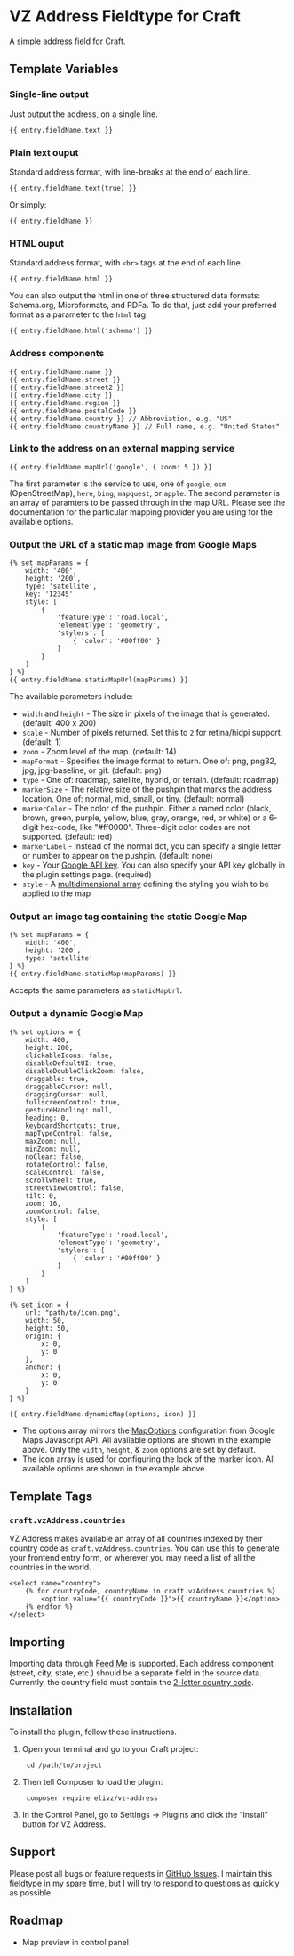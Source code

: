 VZ Address Fieldtype for Craft
==============================

A simple address field for Craft.


Template Variables
------------------

### Single-line output

Just output the address, on a single line.

    {{ entry.fieldName.text }}

### Plain text ouput

Standard address format, with line-breaks at the end of each line.

    {{ entry.fieldName.text(true) }}

Or simply:

    {{ entry.fieldName }}

### HTML ouput

Standard address format, with `<br>` tags at the end of each line.

    {{ entry.fieldName.html }}

You can also output the html in one of three structured data formats: Schema.org, Microformats, and RDFa. To do that, just add your preferred format as a parameter to the `html` tag.

    {{ entry.fieldName.html('schema') }}

### Address components

    {{ entry.fieldName.name }}
    {{ entry.fieldName.street }}
    {{ entry.fieldName.street2 }}
    {{ entry.fieldName.city }}
    {{ entry.fieldName.region }}
    {{ entry.fieldName.postalCode }}
    {{ entry.fieldName.country }} // Abbreviation, e.g. "US"
    {{ entry.fieldName.countryName }} // Full name, e.g. "United States"

### Link to the address on an external mapping service

    {{ entry.fieldName.mapUrl('google', { zoom: 5 }) }}

The first parameter is the service to use, one of `google`, `osm` (OpenStreetMap), `here`, `bing`, `mapquest`, or `apple`. The second parameter is an array of paramters to be passed through in the map URL. Please see the documentation for the particular mapping provider you are using for the available options.

### Output the URL of a static map image from Google Maps

    {% set mapParams = {
        width: '400',
        height: '200',
        type: 'satellite',
        key: '12345'
        style: [
            {
                'featureType': 'road.local',
                'elementType': 'geometry',
                'stylers': [
                    { 'color': '#00ff00' }
                ]
            }
        ]
    } %}
    {{ entry.fieldName.staticMapUrl(mapParams) }}

The available parameters include:

* `width` and `height` - The size in pixels of the image that is generated. (default: 400 x 200)
* `scale` - Number of pixels returned. Set this to `2` for retina/hidpi support. (default: 1)
* `zoom` - Zoom level of the map. (default: 14)
* `mapFormat` - Specifies the image format to return. One of: png, png32, jpg, jpg-baseline, or gif. (default: png)
* `type` - One of: roadmap, satellite, hybrid, or terrain. (default: roadmap)
* `markerSize` - The relative size of the pushpin that marks the address location. One of: normal, mid, small, or tiny. (default: normal)
* `markerColor` - The color of the pushpin. Either a named color (black, brown, green, purple, yellow, blue, gray, orange, red, or white) or a 6-digit hex-code, like "#ff0000". Three-digit color codes are not supported. (default: red)
* `markerLabel` - Instead of the normal dot, you can specify a single letter or number to appear on the pushpin. (default: none)
* `key` - Your [Google API key](https://developers.google.com/maps/documentation/static-maps/get-api-key). You can also specify your API key globally in the plugin settings page. (required)
* `style` - A [multidimensional array](https://developers.google.com/maps/documentation/javascript/styling) defining the styling you wish to be applied to the map 

### Output an image tag containing the static Google Map

    {% set mapParams = {
        width: '400',
        height: '200',
        type: 'satellite'
    } %}
    {{ entry.fieldName.staticMap(mapParams) }}

Accepts the same parameters as `staticMapUrl`.

### Output a dynamic Google Map

    {% set options = {
        width: 400,
        height: 200,
        clickableIcons: false,
        disableDefaultUI: true,
        disableDoubleClickZoom: false,
        draggable: true,
        draggableCursor: null,
        draggingCursor: null,
        fullscreenControl: true,
        gestureHandling: null,
        heading: 0,
        keyboardShortcuts: true,
        mapTypeControl: false,
        maxZoom: null,
        minZoom: null,
        noClear: false,
        rotateControl: false,
        scaleControl: false,
        scrollwheel: true,
        streetViewControl: false,
        tilt: 0,
        zoom: 16,
        zoomControl: false,
        style: [
            {
                'featureType': 'road.local',
                'elementType': 'geometry',
                'stylers': [
                    { 'color': '#00ff00' }
                ]
            }
        ]
    } %}

    {% set icon = {
        url: "path/to/icon.png",
        width: 50,
        height: 50,
        origin: {
            x: 0,
            y: 0
        },
        anchor: {
            x: 0,
            y: 0
        }
    } %}

    {{ entry.fieldName.dynamicMap(options, icon) }}

* The options array mirrors the [MapOptions](https://developers.google.com/maps/documentation/javascript/3.exp/reference#MapOptions) configuration from Google Maps Javascript API. All available options are shown in the example above. Only the `width`, `height`, & `zoom` options are set by default.
* The icon array is used for configuring the look of the marker icon. All available options are shown in the example above.

Template Tags
------------

### `craft.vzAddress.countries`

VZ Address makes available an array of all countries indexed by their country code as `craft.vzAddress.countries`. You can use this to generate your frontend entry form, or wherever you may need a list of all the countries in the world.

    <select name="country">
        {% for countryCode, countryName in craft.vzAddress.countries %}
            <option value="{{ countryCode }}">{{ countryName }}</option>
        {% endfor %}
    </select>
    
Importing
--------

Importing data through [Feed Me](https://plugins.craftcms.com/feed-me) is supported. Each address component (street, city, state, etc.) should be a separate field in the source data. Currently, the country field must contain the [2-letter country code](https://en.wikipedia.org/wiki/ISO_3166-1_alpha-2).

Installation
------------

To install the plugin, follow these instructions.

1. Open your terminal and go to your Craft project:

        cd /path/to/project

2. Then tell Composer to load the plugin:

        composer require elivz/vz-address

3. In the Control Panel, go to Settings → Plugins and click the “Install” button for VZ Address.

Support
-------

Please post all bugs or feature requests in [GitHub Issues](https://github.com/elivz/VzAddress-Craft/issues). I maintain this fieldtype in my spare time, but I will try to respond to questions as quickly as possible.

Roadmap
-------

* Map preview in control panel
